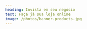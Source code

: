 ```yaml
---
heading: Invista em seu negócio
text: Faça já sua loja online
image: /photos/banner-products.jpg
---
```

